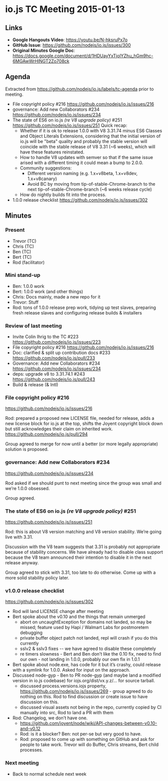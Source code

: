 # io.js TC Meeting 2015-01-13

## Links

* **Google Hangouts Video**: https://youtu.be/N-hksruPx7o
* **GitHub Issue**: https://github.com/nodejs/io.js/issues/300
* **Original Minutes Google Doc**: https://docs.google.com/document/d/1HDUayYxTjolYZhu_hGm9hc-6MGAwWrHlNGT2Zo708ck

## Agenda

Extracted from https://github.com/nodejs/io.js/labels/tc-agenda prior to meeting.

* File copyright policy #216 https://github.com/nodejs/io.js/issues/216
* governance: Add new Collaborators #234 https://github.com/nodejs/io.js/issues/234
* The state of ES6 on io.js _(re V8 upgrade policy)_ #251 https://github.com/nodejs/io.js/issues/251
  Quick recap:
  - Whether if it is ok to release 1.0.0 with V8 3.31.74 minus ES6 Classes and Object Literals Extensions, considering that the initial version of io.js will be "beta" quality and probably the stable version will coincide with the stable release of V8 3.31 (~6 weeks), which will have these features reinstated.
  - How to handle V8 updates with semver so that if the same issue arised with a different timing it could mean a bump to 2.0.0.
  - Community suggestions:
    * Different version naming (e.g. 1.x+v8beta, 1.x+v8dev, 1.x+v8canary)
    * Avoid BC by moving from tip-of-stable-Chrome-branch to the next tip-of-stable-Chrome-branch (~6 weeks release cycle)
  - How do nightly builds fit into the process.
* 1.0.0 release checklist https://github.com/nodejs/io.js/issues/302

## Minutes

### Present

* Trevor (TC)
* Chris (TC)
* Ben (TC)
* Bert (TC)
* Rod (facilitator)

### Mini stand-up

* Ben: 1.0.0 work
* Bert: 1.0.0 work (and other things)
* Chris: Docs mainly, made a new repo for it
* Trevor: Stuff
* Rod: tons of 1.0.0 release prep work, tidying up test slaves, preparing fresh release slaves and configuring release builds & installers

### Review of last meeting

* Invite Colin Ihrig to the TC #223 https://github.com/nodejs/io.js/issues/223
* File copyright policy #216 https://github.com/nodejs/io.js/issues/216
* Doc: clarified & split up contribution docs #233 https://github.com/nodejs/io.js/pull/233
* Governance: Add new Collaborators #234 https://github.com/nodejs/io.js/issues/234
* deps: upgrade v8 to 3.31.74.1 #243 https://github.com/nodejs/io.js/pull/243
* Build & release (& Intl)


### File copyright policy #216 

https://github.com/nodejs/io.js/issues/216

Rod: prepared a proposed new LICENSE file, needed for release, adds a new license block for io.js at the top, shifts the Joyent copyright block down but still acknowledges their claim on inherited work. https://github.com/nodejs/io.js/pull/294

Group agreed to merge for now until a better (or more legally appropriate) solution is proposed.

### governance: Add new Collaborators #234 

https://github.com/nodejs/io.js/issues/234

Rod asked if we should punt to next meeting since the group was small and we’re 1.0.0 obsessed.

Group agreed.

### The state of ES6 on io.js _(re V8 upgrade policy)_ #251 

https://github.com/nodejs/io.js/issues/251

Rod: this is about V8 version matching and V8 version stability. We’re going live with 3.31.

Discussion with the V8 team suggests that 3.31 is probably not appropriate because of stability concerns. We have already had to disable class support because the V8 team announced their intention to disable it in the next release anyway.

Group agreed to stick with 3.31, too late to do otherwise. Come up with a more solid stability policy later.

### v1.0.0 release checklist

https://github.com/nodejs/io.js/issues/302

* Rod will land LICENSE change after meeting
* Bert spoke about the v0.10 and the things that remain unmerged
  - abort on uncaughtException for domains not landed, so may be missed; feature used by Hapi / Walmart Labs for postmoretem debugging
  - private buffer object patch not landed, repl will crash if you do this currently
  - sslv2 & sslv3 fixes -- we have agreed to disable these completely
  - re timers slowness - Bert and Ben don’t like the 0.10 fix, need to find our own - not landing in 1.0.0, probably our own fix in 1.0.1
* Bert spoke about node.exe, has code for it but it’s crashy, could release with a symlink for 1.0.0. Asked for input on the approach.
* Discussed node-gyp - Ben to PR node-gyp (and maybe land a modified version in io.js codebase) for iojs.org/dist/vx.y.z/... for source tarball.
  - discussed process.versions.iojs property, https://github.com/nodejs/io.js/issues/269 - group agreed to do nothing on this. Rod to find discussion or create issue to have discussion on this.
  - discussed visual assets not being in the repo, currently copied by CI manually into src, Rod to land a PR with them
* Rod: Changelog, we don’t have one.
  - https://github.com/joyent/node/wiki/API-changes-between-v0.10-and-v0.12
  - Rod: is it a blocker? Ben: not per-se but very good to have.
  - Rod: proposed to come up with something on GitHub and ask for people to take work. Trevor will do Buffer, Chris streams, Bert child processes.


### Next meeting

* Back to normal schedule next week
